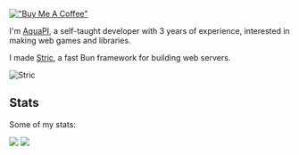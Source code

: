 [!["Buy Me A Coffee"](https://www.buymeacoffee.com/assets/img/custom_images/orange_img.png)](https://www.buymeacoffee.com/aquapi)

I'm [AquaPI](https://aquapi.vercel.app), a self-taught developer with 3 years of experience, interested in making web games and libraries. 

I made [Stric](https://bun.sh/docs/ecosystem/stric), a fast Bun framework for building web servers.

![Stric](https://github-readme-stats.vercel.app/api/pin?username=bunsvr&repo=router&theme=nord&show_icons=true)

## Stats
Some of my stats:

![](https://github-readme-stats.vercel.app/api?username=aquapi&theme=nord&show_icons=true)
![](https://github-readme-streak-stats.herokuapp.com?user=aquapi&theme=nord)
